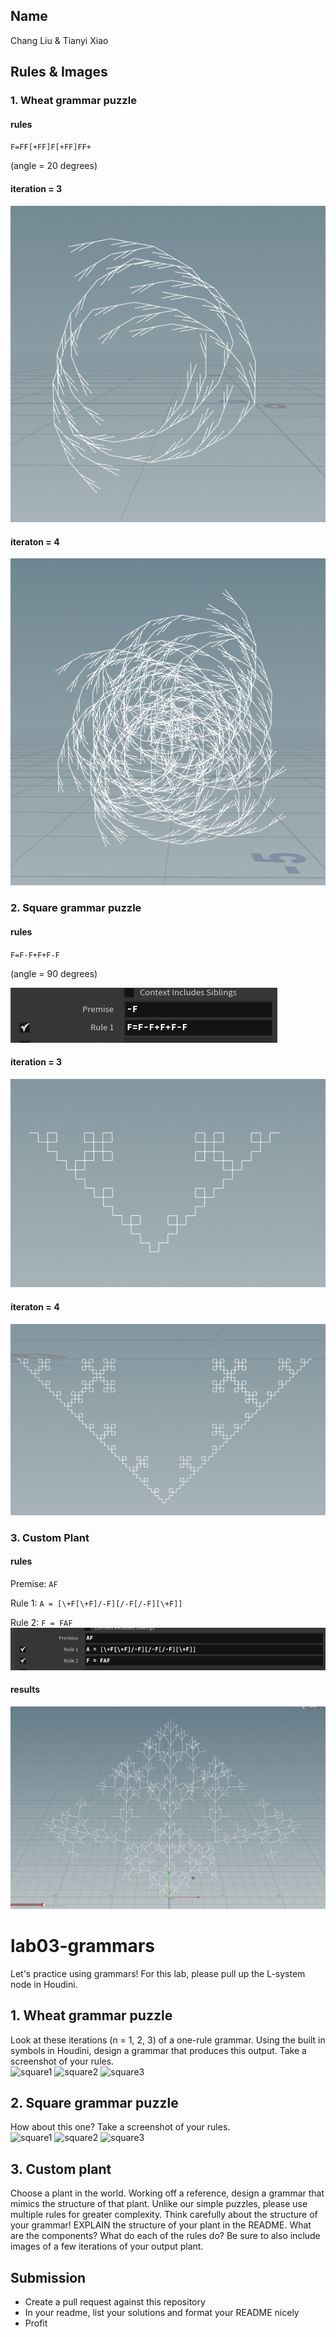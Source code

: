 ## Name
Chang Liu & Tianyi Xiao

## Rules & Images
### 1. Wheat grammar puzzle
#### rules
`F=FF[+FF]F[+FF]FF+`

(angle = 20 degrees)
#### iteration = 3
![](lsystem_1.png)
#### iteraton = 4
![](lsystem_1_4.png)

### 2. Square grammar puzzle
#### rules
`F=F-F+F+F-F`

(angle = 90 degrees)

![](lsystem_2_rules.png)
#### iteration = 3
![](lsystem_2.png)
#### iteraton = 4
![](lsystem_2_4.png)

### 3. Custom Plant
#### rules
Premise: `AF`

Rule 1: `A = [\+F[\+F]/-F][/-F[/-F][\+F]]`

Rule 2: `F = FAF`
![](lsystem_3_rules.png)
#### results
![](lsystem_3.png)

# lab03-grammars
Let's practice using grammars! For this lab, please pull up the L-system node in Houdini.

## 1. Wheat grammar puzzle
Look at these iterations (n = 1, 2, 3) of a one-rule grammar. Using the built in symbols in Houdini, design a grammar that produces this output. Take a screenshot of your rules.\
<img width="200" alt="square1" src="https://user-images.githubusercontent.com/1758825/193949661-a3a0e1f7-7d68-4b9e-8384-d9991e1e9fd2.png">
<img width="200" alt="square2" src="https://user-images.githubusercontent.com/1758825/193949853-cf2306b3-3537-4c24-91b5-0a3083bc87c0.png">
<img width="200" alt="square3" src="https://user-images.githubusercontent.com/1758825/193949859-5e432b4b-f18d-48b5-a9e9-8d7dba255955.png">

## 2. Square grammar puzzle
How about this one? Take a screenshot of your rules.\
<img width="200" alt="square1" src="https://user-images.githubusercontent.com/1758825/193949895-87cdfb43-da7c-4867-ab1b-107e1ba9d2a7.png">
<img width="200" alt="square2" src="https://user-images.githubusercontent.com/1758825/193949904-a9cdfe0f-319e-4ca8-9935-dd338217a7cf.png">
<img width="200" alt="square3" src="https://user-images.githubusercontent.com/1758825/193949910-928e5993-ce26-4681-80f8-ffeb54be4dcf.png">

## 3. Custom plant
Choose a plant in the world. Working off a reference, design a grammar that mimics the structure of that plant. Unlike our simple puzzles, please use multiple rules for greater complexity. Think carefully about the structure of your grammar! EXPLAIN the structure of your plant in the README. What are the components? What do each of the rules do? Be sure to also include images of a few iterations of your output plant. 

## Submission
- Create a pull request against this repository
- In your readme, list your solutions and format your README nicely
- Profit
